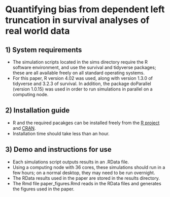 # Quantifying bias from dependent left truncation in survival analyses of real world data

## 1) System requirements
- The simulation scripts located in the sims directory require the R software environment, and use the survival and tidyverse packages; these are all available freely on all standard operating systems.
- For this paper, R version 4.02 was used, along with version 1.3.0 of tidyverse and 3.2.3 of survival. In addition, the package doParallel (version 1.0.15) was used in order to run simulations in parallel on a computing node.

## 2) Installation guide
- R and the required pacakges can be installed freely from the [R project](https://www.r-project.org/) and [CRAN](https://cran.r-project.org/).
- Installation time should take less than an hour.

## 3) Demo and instructions for use
- Each simulations script outputs results in an .RData file.
- Using a computing node with 36 cores, these simulations should run in a few hours; on a normal desktop, they may need to be run overnight.
- The RData results used in the paper are stored in the results directory.
- The Rmd file paper_figures.Rmd reads in the RData files and generates the figures used in the paper.

